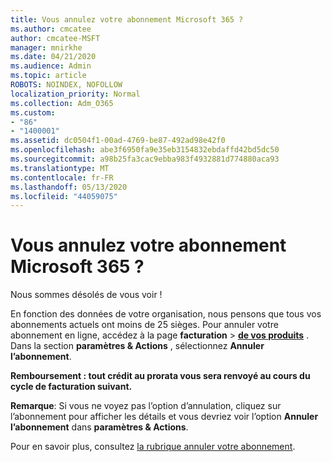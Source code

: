 ```yaml
---
title: Vous annulez votre abonnement Microsoft 365 ?
ms.author: cmcatee
author: cmcatee-MSFT
manager: mnirkhe
ms.date: 04/21/2020
ms.audience: Admin
ms.topic: article
ROBOTS: NOINDEX, NOFOLLOW
localization_priority: Normal
ms.collection: Adm_O365
ms.custom:
- "86"
- "1400001"
ms.assetid: dc0504f1-00ad-4769-be87-492ad98e42f0
ms.openlocfilehash: abe3f6950fa9e35eb3154832ebdaffd42bd5dc50
ms.sourcegitcommit: a98b25fa3cac9ebba983f4932881d774880aca93
ms.translationtype: MT
ms.contentlocale: fr-FR
ms.lasthandoff: 05/13/2020
ms.locfileid: "44059075"
---
```

# <a name="canceling-your-microsoft-365-subscription"></a>Vous annulez votre abonnement Microsoft 365 ?

Nous sommes désolés de vous voir !
  
En fonction des données de votre organisation, nous pensons que tous vos abonnements actuels ont moins de 25 sièges. Pour annuler votre abonnement en ligne, accédez à la page **facturation** \> **[de vos produits](https://go.microsoft.com/fwlink/p/?linkid=842054)** . Dans la section **paramètres & Actions** , sélectionnez **Annuler l’abonnement**.
  
**Remboursement : tout crédit au prorata vous sera renvoyé au cours du cycle de facturation suivant.** 

**Remarque**: Si vous ne voyez pas l’option d’annulation, cliquez sur l’abonnement pour afficher les détails et vous devriez voir l’option **Annuler l’abonnement** dans **paramètres & Actions**. 

Pour en savoir plus, consultez [la rubrique annuler votre abonnement](https://docs.microsoft.com/office365/admin/subscriptions-and-billing/cancel-your-subscription). 
